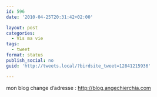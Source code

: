 ```yaml
---
id: 596
date: '2010-04-25T20:31:42+02:00'

layout: post
categories:
  - Vis ma vie
tags:
  - tweet
format: status
publish_social: no
guid: 'http://tweets.local/?birdsite_tweet=12841215936'

---
```


mon blog change d’adresse : http://blog.angechierchia.com